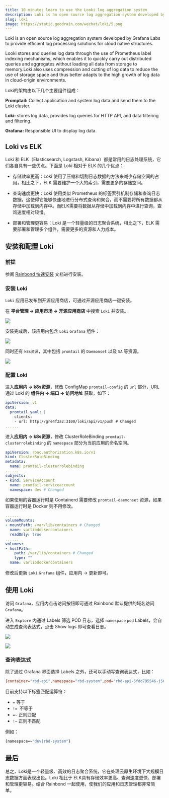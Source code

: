 ```yaml
---
title: 10 minutes learn to use the Looki log aggregation system
description: Loki is an open source log aggregation system developed by Grafana Labs to provide efficient log processing solutions for cloud native structures.Looki stores and queries log data using a Prometheus label indexing mechanism, which enables it to quickly distribute queries and aggregates
slug: loki
image: https://static.goodrain.com/wechat/loki/5.png
---
```


Loki is an open source log aggregation system developed by Grafana Labs to provide efficient log processing solutions for cloud native structures.

Looki stores and queries log data through the use of Prometheus label indexing mechanisms, which enables it to quickly carry out distributed queries and aggregates without loading all data from storage to memory.Loki also uses compression and cutting of log data to reduce the use of storage space and thus better adapts to the high growth of log data in cloud-origin environments.

Loki的架构由以下几个主要组件组成：

**Promptail:** Collect application and system log data and send them to the Loki cluster.

**Loki:** stores log data, provides log queries for HTTP API, and data filtering and filtering.

**Grafana:** Responsible UI to display log data.

<!--truncate-->

## Loki vs ELK

Loki 和 ELK（Elasticsearch, Logstash, Kibana）都是常用的日志处理系统，它们各自具有一些优点。下面是 Loki 相对于 ELK 的几个优点：

- 存储效率更高：Loki 使用了压缩和切割日志数据的方法来减少存储空间的占用，相比之下，ELK 需要维护一个大的索引，需要更多的存储空间。

- 查询速度更快：Loki 使用类似 Prometheus 的标签索引机制存储和查询日志数据，这使得它能够快速地进行分布式查询和聚合，而不需要将所有数据都从存储中加载到内存中。而ELK需要将数据从存储中加载到内存中进行查询，查询速度相对较慢。

- 部署和管理更容易：Loki 是一个轻量级的日志聚合系统，相比之下，ELK 需要部署和管理多个组件，需要更多的资源和人力成本。

## 安装和配置 Loki

### 前提

参阅 [Rainbond 快速安装](https://www.rainbond.com/docs/quick-start/quick-install) 文档进行安装。

### 安装 Loki

`Loki` 应用已发布到开源应用商店，可通过开源应用商店一键安装。

在 **平台管理 -> 应用市场 -> 开源应用商店** 中搜索 `Loki` 并安装。

![](https://static.goodrain.com/wechat/loki/1.png)

安装完成后，该应用内包含 `Loki` `Grafana` 组件：

![](https://static.goodrain.com/wechat/loki/2.png)

同时还有 `k8s资源`，其中包括 `promtail`  的 `Daemonset` 以及 `SA` 等资源。

![](https://static.goodrain.com/wechat/loki/3.png)

### 配置 Loki

进入**应用内 -> k8s资源**，修改 ConfigMap `promtail-config` 的 `url` 部分，URL 通过 Loki 的 **组件内 -> 端口 -> 访问地址** 获取，如下：

```yaml
apiVersion: v1
data:
  promtail.yaml: |
    clients:
    - url: http://gre4f2a2:3100/loki/api/v1/push # Changed
......
```

进入**应用内 -> k8s资源**，修改 ClusterRoleBinding `promtail-clusterrolebinding` 的 `namespace` 部分为当前应用的命名空间。

```yaml
apiVersion: rbac.authorization.k8s.io/v1
kind: ClusterRoleBinding
metadata:
  name: promtail-clusterrolebinding
......
subjects:
- kind: ServiceAccount
  name: promtail-serviceaccount
  namespace: dev # Changed
```

如果使用的容器运行时是 Containerd 需要修改 `promtail-daemonset` 资源，如果容器运行时是 Docker 则不用修改。

```yaml
......
volumeMounts:
- mountPath: /var/lib/containers # Changed
  name: varlibdockercontainers
  readOnly: true
......
volumes:
- hostPath:
    path: /var/lib/containers # Changed
    type: ""
  name: varlibdockercontainers
```

修改后更新 `Loki` `Grafana` 组件，应用内 -> 更新即可。

## 使用 Loki

访问 `Grafana`，应用内点击访问按钮即可通过 Rainbond 默认提供的域名访问 `Grafana`。

进入 `Explore` 内通过 Labels 筛选 POD 日志，选择 `namespace`  `pod` Labels，会自动生成查询表达式，点击 Show logs 即可查看日志。

![](https://static.goodrain.com/wechat/loki/4.png)

![](https://static.goodrain.com/wechat/loki/5.png)

### 查询表达式

除了通过 Grafana 界面选择 Labels 之外，还可以手动写查询表达式，比如：

```bash
{container="rbd-api",namespace="rbd-system",pod="rbd-api-5fdd795546-j5679"}
```

目前支持以下标签匹配运算符：

- `=` 等于
- `!= `不等于
- `=~` 正则匹配
- `!~` 正则不匹配

例如：

```bash
{namespace=~"dev|rbd-system"}
```

## 最后

总之，Loki是一个轻量级、高效的日志聚合系统，它在处理云原生环境下大规模日志数据方面表现出色。Loki 相比于 ELK具有存储效率更高、查询速度更快、部署和管理更容易。结合 Rainbond 一起使用，使我们的应用和日志管理都非常简单。